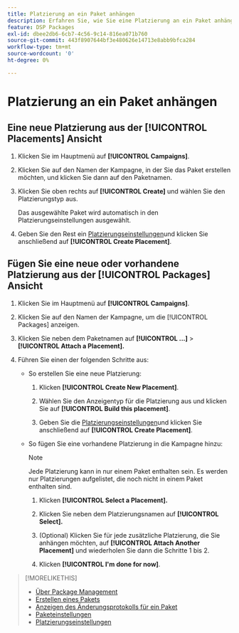 ```yaml
---
title: Platzierung an ein Paket anhängen
description: Erfahren Sie, wie Sie eine Platzierung an ein Paket anhängen.
feature: DSP Packages
exl-id: dbee2db6-6cb7-4c56-9c14-816ea071b760
source-git-commit: 443f8907644bf3e480626e14713e8abb9bfca284
workflow-type: tm+mt
source-wordcount: '0'
ht-degree: 0%

---
```


# Platzierung an ein Paket anhängen

## Eine neue Platzierung aus der [!UICONTROL Placements] Ansicht

1. Klicken Sie im Hauptmenü auf **[!UICONTROL Campaigns]**.

1. Klicken Sie auf den Namen der Kampagne, in der Sie das Paket erstellen möchten, und klicken Sie dann auf den Paketnamen.

1. Klicken Sie oben rechts auf **[!UICONTROL Create]** und wählen Sie den Platzierungstyp aus.

   Das ausgewählte Paket wird automatisch in den Platzierungseinstellungen ausgewählt.

1. Geben Sie den Rest ein [Platzierungseinstellungen](/help/dsp/campaign-management/placements/placement-settings.md)und klicken Sie anschließend auf **[!UICONTROL Create Placement]**.

## Fügen Sie eine neue oder vorhandene Platzierung aus der [!UICONTROL Packages] Ansicht

1. Klicken Sie im Hauptmenü auf **[!UICONTROL Campaigns]**.

1. Klicken Sie auf den Namen der Kampagne, um die [!UICONTROL Packages] anzeigen.

1. Klicken Sie neben dem Paketnamen auf  **[!UICONTROL ...]** > **[!UICONTROL Attach a Placement].**

1. Führen Sie einen der folgenden Schritte aus:

   * So erstellen Sie eine neue Platzierung:

      1. Klicken **[!UICONTROL Create New Placement]**.

      1. Wählen Sie den Anzeigentyp für die Platzierung aus und klicken Sie auf **[!UICONTROL Build this placement]**.

      1. Geben Sie die [Platzierungseinstellungen](/help/dsp/campaign-management/placements/placement-settings.md)und klicken Sie anschließend auf **[!UICONTROL Create Placement]**.
   * So fügen Sie eine vorhandene Platzierung in die Kampagne hinzu:

      >[!NOTE]
      >
      >Jede Platzierung kann in nur einem Paket enthalten sein. Es werden nur Platzierungen aufgelistet, die noch nicht in einem Paket enthalten sind.

      1. Klicken **[!UICONTROL Select a Placement].**

      1. Klicken Sie neben dem Platzierungsnamen auf **[!UICONTROL Select].**

      1. (Optional) Klicken Sie für jede zusätzliche Platzierung, die Sie anhängen möchten, auf **[!UICONTROL Attach Another Placement]** und wiederholen Sie dann die Schritte 1 bis 2.

      1. Klicken **[!UICONTROL I'm done for now]**.


>[!MORELIKETHIS]
>
>* [Über Package Management](package-about.md)
>* [Erstellen eines Pakets](package-create.md)
>* [Anzeigen des Änderungsprotokolls für ein Paket](package-change-log.md)
>* [Paketeinstellungen](package-settings.md)
>* [Platzierungseinstellungen](/help/dsp/campaign-management/placements/placement-settings.md)

